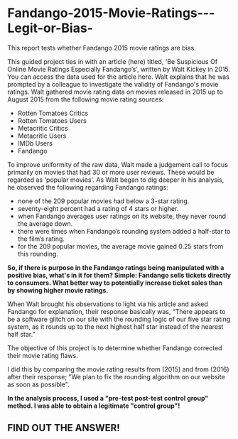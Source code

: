 # Fandango-2015-Movie-Ratings---Legit-or-Bias-


This report tests whether Fandango 2015 movie ratings are bias.

This guided project ties in with an article (here) titled, 'Be Suspicious Of Online Movie Ratings Especially Fandango’s', written by Walt Kickey in 2015. You can access the data used for the article here. Walt explains that he was prompted by a colleague to investigate the validity of Fandango's movie ratings. Walt gathered movie rating data on movies released in 2015 up to August 2015 from the following movie rating sources:

- Rotten Tomatoes Critics
- Rotten Tomatoes Users
- Metacritic Critics
- Metacritic Users
- IMDb Users
- Fandango

To improve uniformity of the raw data, Walt made a judgement call to focus primarily on movies that had 30 or more user reviews. These would be regarded as 'popular movies'. As Walt began to dig deeper in his analysis, he observed the following regarding Fandango ratings:

- none of the 209 popular movies had below a 3-star rating.
- seventy-eight percent had a rating of 4 stars or higher.
- when Fandango averages user ratings on its website, they never round the average down.
- there were times when Fandango’s rounding system added a half-star to the film’s rating.
- for the 209 popular movies, the average movie gained 0.25 stars from this rounding.

**So, if there is purpose in the Fandango ratings being manipulated with a positive bias, what's in it for them? Simple: Fandango sells tickets directly to consumers. What better way to potentially increase ticket sales than by showing higher movie ratings.**

When Walt brought his observations to light via his article and asked Fandango for explanation, their response basically was, “There appears to be a software glitch on our site with the rounding logic of our five star rating system, as it rounds up to the next highest half star instead of the nearest half star.”

The objective of this project is to determine whether Fandango corrected their movie rating flaws.

I did this by comparing the movie rating results from (2015) and from (2016) after their response; "We plan to fix the rounding algorithm on our website as soon as possible".

**In the analysis process, I used a "pre-test post-test control group" method. I was able to obtain a legitimate "control group"!**

## FIND OUT THE ANSWER!
